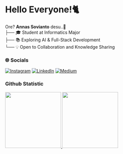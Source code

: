 # Hello Everyone!🐈
Ore? **Annas Sovianto** desu..🌟<br>
├── 🎓 Student at Informatics Major<br>
├── 📚 Exploring AI & Full-Stack Development<br>
└── 💡 Open to Collaboration and Knowledge Sharing

### 🌐 Socials
[![Instagram](https://img.shields.io/badge/Instagram-%23E4405F.svg?logo=Instagram&logoColor=white)](https://www.instagram.com/annas.svnt_) [![LinkedIn](https://img.shields.io/badge/LinkedIn-%230077B5.svg?logo=linkedin&logoColor=white)](https://linkedin.com/in/annassovianto) [![Medium](https://img.shields.io/badge/Medium-12100E?logo=medium&logoColor=white)](https://medium.com/@annassovianto) 
 
### Github Statistic
<p align="left">
<a href="https://github.com/anndeviant">
  <img height="180em" src="https://github-readme-stats-eight-theta.vercel.app/api?username=anndeviant&show_icons=true&theme=algolia&include_all_commits=true&count_private=true"/>
  <img height="180em" src="https://github-readme-stats-eight-theta.vercel.app/api/top-langs/?username=anndeviant&layout=compact&layout=compact&theme=algolia"/>
</a>
</p>
